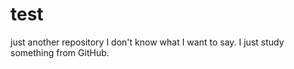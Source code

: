 # test
just another repository
I don't know what I want to say.
I just study something from GitHub.
